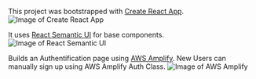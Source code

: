 This project was bootstrapped with [Create React App](https://github.com/facebookincubator/create-react-app).
![Image of Create React App](https://reactjs.org/logo-og.png)


It uses [React Semantic UI](https://react.semantic-ui.com/) for base components. 
![Image of React Semantic UI](https://react.semantic-ui.com/logo.png)


Builds an Authentification page using [AWS Amplify](https://aws-amplify.github.io/). 
New Users can manually sign up using AWS Amplify Auth Class.
![Image of AWS Amplify](https://miro.medium.com/fit/c/1838/551/1*EB-8t3dR5qMQYNXyqgM2wQ.png)
